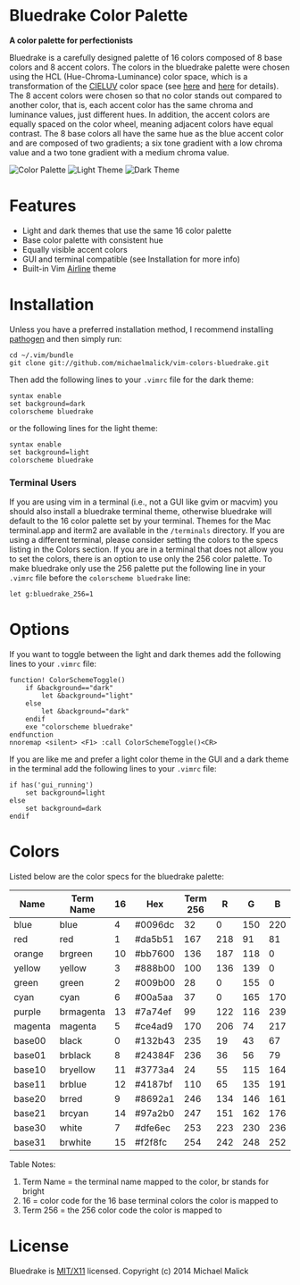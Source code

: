 # Bluedrake Color Palette

**A color palette for perfectionists**

Bluedrake is a carefully designed palette of 16 colors composed of 8 base colors
and 8 accent colors. The colors in the bluedrake palette were chosen using the
HCL (Hue-Chroma-Luminance) color space, which is a transformation of the
[CIELUV](https://en.wikipedia.org/wiki/CIELUV) color space (see
[here](http://www.r-project.org/conferences/DSC-2003/Proceedings/Ihaka.pdf) and
[here](https://www.sciencedirect.com/science/article/pii/S0167947308005549?np=y)
for details). The 8 accent colors were chosen so that no color stands out
compared to another color, that is, each accent color has the same chroma and
luminance values, just different hues. In addition, the accent colors are
equally spaced on the color wheel, meaning adjacent colors have equal contrast.
The 8 base colors all have the same hue as the blue accent color and are
composed of two gradients; a six tone gradient with a low chroma value and a two
tone gradient with a medium chroma value.


![Color Palette](/screenshots/palette.jpg)
![Light Theme](/screenshots/screen_light.png)
![Dark Theme](/screenshots/screen_dark.png)



# Features
  - Light and dark themes that use the same 16 color palette
  - Base color palette with consistent hue
  - Equally visible accent colors
  - GUI and terminal compatible (see Installation for more info)
  - Built-in Vim [Airline](https://github.com/bling/vim-airline) theme



# Installation
Unless you have a preferred installation method, I recommend installing
[pathogen](https://github.com/tpope/vim-pathogen) and then simply run:

    cd ~/.vim/bundle
    git clone git://github.com/michaelmalick/vim-colors-bluedrake.git

Then add the following lines to your `.vimrc` file for the dark theme:

    syntax enable
    set background=dark
    colorscheme bluedrake

or the following lines for the light theme:

    syntax enable
    set background=light
    colorscheme bluedrake

### Terminal Users
If you are using vim in a terminal (i.e., not a GUI like gvim or macvim) you
should also install a bluedrake terminal theme, otherwise bluedrake will default
to the 16 color palette set by your terminal. Themes for the Mac terminal.app
and iterm2 are available in the `/terminals` directory. If you are using a
different terminal, please consider setting the colors to the specs listing in
the Colors section. If you are in a terminal that does not allow you to set the
colors, there is an option to use only the 256 color palette. To make bluedrake
only use the 256 palette put the following line in your `.vimrc` file before the
`colorscheme bluedrake` line:

    let g:bluedrake_256=1



# Options
If you want to toggle between the light and dark themes add the following lines
to your `.vimrc` file:

    function! ColorSchemeToggle()
        if &background=="dark"
            let &background="light"
        else
            let &background="dark"
        endif
        exe "colorscheme bluedrake"
    endfunction
    nnoremap <silent> <F1> :call ColorSchemeToggle()<CR>

If you are like me and prefer a light color theme in the GUI and a dark theme in
the terminal add the following lines to your `.vimrc` file:

    if has('gui_running')
        set background=light
    else
        set background=dark
    endif



# Colors
Listed below are the color specs for the bluedrake palette:

| Name    | Term Name | 16 | Hex     | Term 256 |  R  |  G  |  B  |
|---------|-----------|----|---------|----------|-----|-----|-----|
| blue    | blue      | 4  | #0096dc | 32       | 0   | 150 | 220 |
| red     | red       | 1  | #da5b51 | 167      | 218 | 91  | 81  |
| orange  | brgreen   | 10 | #bb7600 | 136      | 187 | 118 | 0   |
| yellow  | yellow    | 3  | #888b00 | 100      | 136 | 139 | 0   |
| green   | green     | 2  | #009b00 | 28       | 0   | 155 | 0   |
| cyan    | cyan      | 6  | #00a5aa | 37       | 0   | 165 | 170 |
| purple  | brmagenta | 13 | #7a74ef | 99       | 122 | 116 | 239 |
| magenta | magenta   | 5  | #ce4ad9 | 170      | 206 | 74  | 217 |
| base00  | black     | 0  | #132b43 | 235      | 19  | 43  | 67  |
| base01  | brblack   | 8  | #24384F | 236      | 36  | 56  | 79  |
| base10  | bryellow  | 11 | #3773a4 | 24       | 55  | 115 | 164 |
| base11  | brblue    | 12 | #4187bf | 110      | 65  | 135 | 191 |
| base20  | brred     | 9  | #8692a1 | 246      | 134 | 146 | 161 |
| base21  | brcyan    | 14 | #97a2b0 | 247      | 151 | 162 | 176 |
| base30  | white     | 7  | #dfe6ec | 253      | 223 | 230 | 236 |
| base31  | brwhite   | 15 | #f2f8fc | 254      | 242 | 248 | 252 |

Table Notes:

  1. Term Name = the terminal name mapped to the color, br stands for bright
  2. 16 = color code for the 16 base terminal colors the color is mapped to
  3. Term 256 = the 256 color code the color is mapped to



# License 
Bluedrake is [MIT/X11](http://opensource.org/licenses/MIT) licensed.
Copyright (c) 2014 Michael Malick
